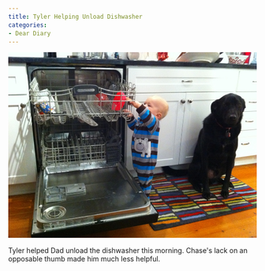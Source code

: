 ```yaml
---
title: Tyler Helping Unload Dishwasher
categories:
- Dear Diary
---
```


![](/assets/posts/2011/photo.jpg)
  



Tyler helped Dad unload the dishwasher this morning. Chase's lack on an opposable thumb made him much less helpful.
